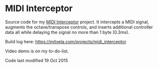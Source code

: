 # MIDI Interceptor
Source code for my [MIDI Interceptor](https://mitxela.com/projects/midi_interceptor) project. It intercepts a MIDI signal, augments the octave/transpose controls, and inserts additional controller data all while delaying the signal no more than 1 byte (0.3ms).

Build log here: https://mitxela.com/projects/midi_interceptor

Video demo is on my to-do-list.

Code last modified 19 Oct 2015

